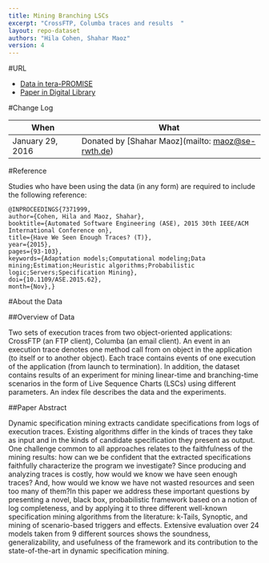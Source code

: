 ```yaml
---
title: Mining Branching LSCs
excerpt: "CrossFTP, Columba traces and results  "
layout: repo-dataset
authors: "Hila Cohen, Shahar Maoz"
version: 4
---
```


#URL

* [Data in tera-PROMISE](https://terapromise.csc.ncsu.edu:8443/!/#repo/view/head/search-based-se/mining)
* [Paper in Digital Library](http://ieeexplore.ieee.org/xpl/articleDetails.jsp?arnumber=7371999&punumber%3D7371449%26filter%3DAND%28p_IS_Number%3A7371976%29)

#Change Log

When | What
---- | ----
January 29, 2016 | Donated by [Shahar Maoz](mailto: maoz@se-rwth.de)

#Reference

Studies who have been using the data (in any form) are required to include the following reference:

```
@INPROCEEDINGS{7371999,
author={Cohen, Hila and Maoz, Shahar},
booktitle={Automated Software Engineering (ASE), 2015 30th IEEE/ACM International Conference on},
title={Have We Seen Enough Traces? (T)},
year={2015},
pages={93-103},
keywords={Adaptation models;Computational modeling;Data mining;Estimation;Heuristic algorithms;Probabilistic logic;Servers;Specification Mining},
doi={10.1109/ASE.2015.62},
month={Nov},}
```

#About the Data

##Overview of Data

Two sets of execution traces from two object-oriented applications: CrossFTP (an FTP client), Columba (an email client). An event in an execution trace denotes one method call from on object in the application (to itself or to another object). Each trace contains events of one execution of the application (from launch to termination).
In addition, the dataset contains results of an experiment for mining linear-time and branching-time scenarios in the form of Live Sequence Charts (LSCs) using different parameters.
An index file describes the data and the experiments.


##Paper Abstract

Dynamic specification mining extracts candidate specifications from logs of execution traces. Existing algorithms differ in the kinds of traces they take as input and in the kinds of candidate specification they present as output. One challenge common to all approaches relates to the faithfulness of the mining results: how can we be confident that the extracted specifications faithfully characterize the program we investigate? Since producing and analyzing traces is costly, how would we know we have seen enough traces? And, how would we know we have not wasted resources and seen too many of them?In this paper we address these important questions by presenting a novel, black box, probabilistic framework based on a notion of log completeness, and by applying it to three different well-known specification mining algorithms from the literature: k-Tails, Synoptic, and mining of scenario-based triggers and effects. Extensive evaluation over 24 models taken from 9 different sources shows the soundness, generalizability, and usefulness of the framework and its contribution to the state-of-the-art in dynamic specification mining.
